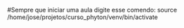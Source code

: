 #Sempre que iniciar uma aula digite esse comendo: source /home/jose/projetos/curso_phyton/venv/bin/activate
